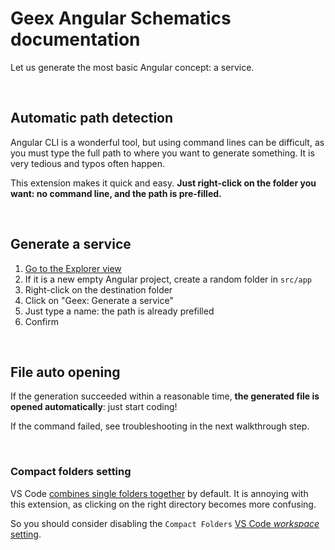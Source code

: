 # Geex Angular Schematics documentation

Let us generate the most basic Angular concept: a service.

<br>

## Automatic path detection

Angular CLI is a wonderful tool, but using command lines can be difficult, as you must type the full path to where you want to generate something. It is very tedious and typos often happen.

This extension makes it quick and easy. **Just right-click on the folder you want: no command line, and the path is pre-filled.**

<br>

## Generate a service

1. [Go to the Explorer view](command:workbench.view.explorer)
2. If it is a new empty Angular project, create a random folder in `src/app`
3. Right-click on the destination folder
4. Click on "Geex: Generate a service"
5. Just type a name: the path is already prefilled
6. Confirm

<br>

## File auto opening

If the generation succeeded within a reasonable time, **the generated file is opened automatically**: just start coding!

If the command failed, see troubleshooting in the next walkthrough step.

<br>

### Compact folders setting

VS Code [combines single folders together](https://code.visualstudio.com/updates/v1_41#_compact-folders-in-explorer) by default. It is annoying with this extension, as clicking on the right directory becomes more confusing.

So you should consider disabling the `Compact Folders` [VS Code *workspace* setting](command:workbench.action.openWorkspaceSettings).

<br>
